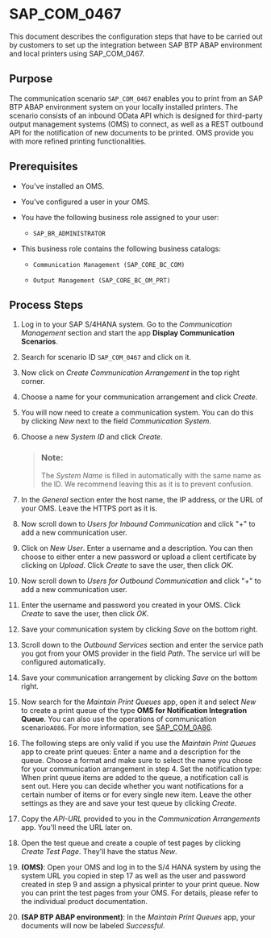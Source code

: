<!-- loio523eb80f1e1b4c36908f35aea93cfc06 -->

# SAP\_COM\_0467

This document describes the configuration steps that have to be carried out by customers to set up the integration between SAP BTP ABAP environment and local printers using SAP\_COM\_0467.



<a name="loio523eb80f1e1b4c36908f35aea93cfc06__section_lds_xpg_gjb"/>

## Purpose

The communication scenario `SAP_COM_0467` enables you to print from an SAP BTP ABAP environment system on your locally installed printers. The scenario consists of an inbound OData API which is designed for third-party output management systems \(OMS\) to connect, as well as a REST outbound API for the notification of new documents to be printed. OMS provide you with more refined printing functionalities.



<a name="loio523eb80f1e1b4c36908f35aea93cfc06__section_t14_lqg_gjb"/>

## Prerequisites

-   You've installed an OMS.

-   You've configured a user in your OMS.

-   You have the following business role assigned to your user:

    -   `SAP_BR_ADMINISTRATOR`


-   This business role contains the following business catalogs:

    -   `Communication Management (SAP_CORE_BC_COM)`

    -   `Output Management (SAP_CORE_BC_OM_PRT)`





<a name="loio523eb80f1e1b4c36908f35aea93cfc06__section_j3v_rqg_gjb"/>

## Process Steps



1.  Log in to your SAP S/4HANA system. Go to the *Communication Management* section and start the app **Display Communication Scenarios**.

2.  Search for scenario ID `SAP_COM_0467` and click on it.

3.  Now click on *Create Communication Arrangement* in the top right corner.

4.  Choose a name for your communication arrangement and click *Create*.

5.  You will now need to create a communication system. You can do this by clicking *New* next to the field *Communication System*.

6.  Choose a new *System ID* and click *Create*.

    > ### Note:  
    > The *System Name* is filled in automatically with the same name as the ID. We recommend leaving this as it is to prevent confusion.

7.  In the *General* section enter the host name, the IP address, or the URL of your OMS. Leave the HTTPS port as it is.

8.  Now scroll down to *Users for Inbound Communication* and click "+" to add a new communication user.

9.  Click on *New User*. Enter a username and a description. You can then choose to either enter a new password or upload a client certificate by clicking on *Upload*. Click *Create* to save the user, then click *OK*.

10. Now scroll down to *Users for Outbound Communication* and click "+" to add a new communication user.

11. Enter the username and password you created in your OMS. Click *Create* to save the user, then click *OK*.

12. Save your communication system by clicking *Save* on the bottom right.

13. Scroll down to the *Outbound Services* section and enter the service path you got from your OMS provider in the field *Path*. The service url will be configured automatically.

14. Save your communication arrangement by clicking *Save* on the bottom right.

15. Now search for the *Maintain Print Queues* app, open it and select *New* to create a print queue of the type **OMS for Notification Integration Queue**. You can also use the operations of communication scenario`A086`. For more information, see [SAP\_COM\_0A86](sap-com-0a86-3a7d4d7.md).
16. The following steps are only valid if you use the *Maintain Print Queues* app to create print queues: Enter a name and a description for the queue. Choose a format and make sure to select the name you chose for your communication arrangement in step 4. Set the notification type: When print queue items are added to the queue, a notification call is sent out. Here you can decide whether you want notifications for a certain number of items or for every single new item. Leave the other settings as they are and save your test queue by clicking *Create*.

17. Copy the *API-URL* provided to you in the *Communication Arrangements* app. You'll need the URL later on.

18. Open the test queue and create a couple of test pages by clicking *Create Test Page*. They'll have the status *New*.

19. **\(OMS\)**: Open your OMS and log in to the S/4 HANA system by using the system URL you copied in step 17 as well as the user and password created in step 9 and assign a physical printer to your print queue. Now you can print the test pages from your OMS. For details, please refer to the individual product documentation.
20. **\(SAP BTP ABAP environment\)**: In the *Maintain Print Queues* app, your documents will now be labeled *Successful*.

